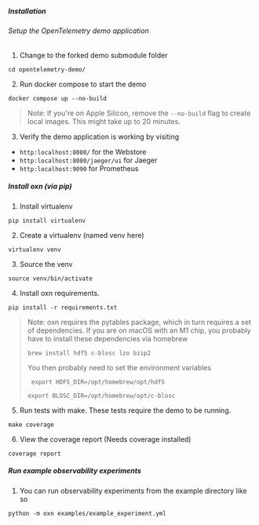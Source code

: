 ##### Installation
###### Setup the OpenTelemetry demo application
1.  Change to the forked demo submodule folder

```cd opentelemetry-demo/```

2. Run docker compose to start the demo

```docker compose up --no-build```

> Note: If you're on Apple Silicon, remove the ```--no-build``` flag to create local images. This might take up to 20 minutes.

3. Verify the demo application is working by visiting

* ```http:localhost:8080/``` for the Webstore
* ```http:localhost:8080/jaeger/ui``` for Jaeger
* ```http:localhost:9090``` for Prometheus

##### Install oxn (via pip)

1. Install virtualenv

```pip install virtualenv```

2. Create a virtualenv (named venv here)

```virtualenv venv```

3. Source the venv 

```source venv/bin/activate```

4. Install oxn requirements.

```pip install -r requirements.txt```

> Note: oxn requires the pytables package, which in turn requires a set of dependencies.
> If you are on macOS with an M1 chip, you probably have to install these dependencies via homebrew 
> 
> ```brew install hdf5 c-blosc lzo bzip2```
> 
> You then probably need to set the environment variables 
> 
> ``` export HDF5_DIR=/opt/homebrew/opt/hdf5```
>
>  ```export BLOSC_DIR=/opt/homebrew/opt/c-blosc```

5.  Run tests with make. These tests require the demo to be running.

```make coverage```

6. View the coverage report (Needs coverage installed)

```coverage report```


##### Run example observability experiments

1. You can run observability experiments from the example directory like so 

```python -m oxn examples/example_experiment.yml```


